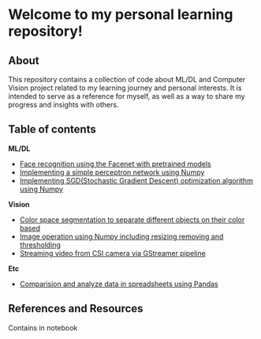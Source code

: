 # Welcome to my personal learning repository!

## About

This repository contains a collection of code about ML/DL and Computer Vision project related to my learning journey and personal interests. It is intended to serve as a reference for myself, as well as a way to share my progress and insights with others.

## Table of contents


**ML/DL**

- [Face recognition using the Facenet with pretrained models](./face_recognition_MTCNN)
- [Implementing a simple perceptron network using Numpy](./ml_perceptron)
- [Implementing SGD(Stochastic Gradient Descent) optimization algorithm using Numpy](./sgd)

**Vision**

- [Color space segmentation to separate different objects on their color based](./color_space_segmentation)
- [Image operation using Numpy including resizing removing and thresholding](./image_operation)
- [Streaming video from CSI camera via GStreamer pipeline](./py_stream_dual_cam)


**Etc**

- [Comparision and analyze data in spreadsheets using Pandas](./pandas_spreadsheets)


## References and Resources
Contains in notebook
